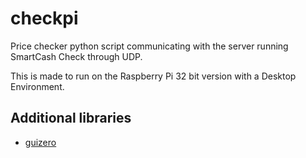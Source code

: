 # checkpi
Price checker python script communicating with the server running SmartCash Check through UDP.

This is made to run on the Raspberry Pi 32 bit version with a Desktop Environment.

## Additional libraries
- [guizero](https://pypi.org/project/guizero/)

